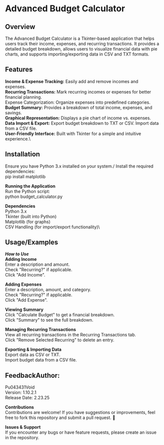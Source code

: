 # Advanced Budget Calculator
 
## Overview
The Advanced Budget Calculator is a Tkinter-based application that helps users track their income, expenses, and recurring transactions. It provides a detailed budget breakdown, allows users to visualize financial data with pie charts, and supports importing/exporting data in CSV and TXT formats.
## Features
**Income & Expense Tracking:** Easily add and remove incomes and expenses.\
**Recurring Transactions:** Mark recurring incomes or expenses for better financial planning.\
Expense Categorization: Organize expenses into predefined categories.\
**Budget Summary:** Provides a breakdown of total income, expenses, and savings.\
**Graphical Representation:** Displays a pie chart of income vs. expenses.\
**Data Import & Export:** Export budget breakdown to TXT or CSV.
Import data from a CSV file.\
**User-Friendly Interface:** Built with Tkinter for a simple and intuitive experience.\
 
## Installation
Ensure you have Python 3.x installed on your system./
Install the required dependencies:\
pip install matplotlib
 
**Running the Application**\
Run the Python script:\
python budget_calculator.py

**Dependencies**\
Python 3.x\
Tkinter (built into Python)\
Matplotlib (for graphs)\
CSV Handling (for import/export functionality)\
## Usage/Examples
***How to Use***\
**Adding Income**\
Enter a description and amount.\
Check "Recurring?" if applicable.\
Click "Add Income".
 
**Adding Expenses**\
Enter a description, amount, and category.\
Check "Recurring?" if applicable.\
Click "Add Expense".
 
**Viewing Summary**\
Click "Calculate Budget" to get a financial breakdown.\
Click "Summary" to see the full breakdown.
 
**Managing Recurring Transactions**\
View all recurring transactions in the Recurring Transactions tab.\
Click "Remove Selected Recurring" to delete an entry.
 
**Exporting & Importing Data**\
Export data as CSV or TXT.\
Import budget data from a CSV file.
 
 
## FeedbackAuthor: 
Pu043431Void\
Version: 1.10.2.1 \
Release Date: 2.23.25
 
**Contributions**\
Contributions are welcome! If you have suggestions or improvements, feel free to fork this repository and submit a pull request. 🚀
 
**Issues & Support**\
If you encounter any bugs or have feature requests, please create an issue in the repository.
